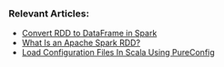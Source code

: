 ### Relevant Articles:

- [Convert RDD to DataFrame in Spark](https://www.baeldung.com/scala/spark-convert-rdd-to-dataframe)
- [What Is an Apache Spark RDD?](https://www.baeldung.com/scala/apache-spark-rdd)
- [Load Configuration Files In Scala Using PureConfig](https://www.baeldung.com/scala/pureconfig-load-config-files)
